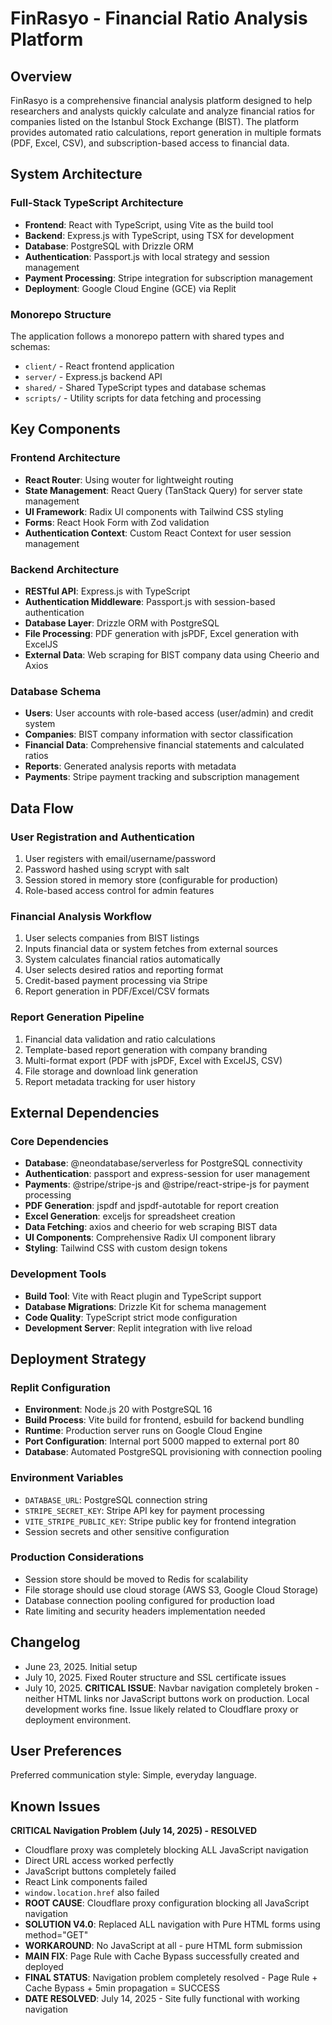 # FinRasyo - Financial Ratio Analysis Platform

## Overview
FinRasyo is a comprehensive financial analysis platform designed to help researchers and analysts quickly calculate and analyze financial ratios for companies listed on the Istanbul Stock Exchange (BIST). The platform provides automated ratio calculations, report generation in multiple formats (PDF, Excel, CSV), and subscription-based access to financial data.

## System Architecture

### Full-Stack TypeScript Architecture
- **Frontend**: React with TypeScript, using Vite as the build tool
- **Backend**: Express.js with TypeScript, using TSX for development
- **Database**: PostgreSQL with Drizzle ORM
- **Authentication**: Passport.js with local strategy and session management
- **Payment Processing**: Stripe integration for subscription management
- **Deployment**: Google Cloud Engine (GCE) via Replit

### Monorepo Structure
The application follows a monorepo pattern with shared types and schemas:
- `client/` - React frontend application
- `server/` - Express.js backend API
- `shared/` - Shared TypeScript types and database schemas
- `scripts/` - Utility scripts for data fetching and processing

## Key Components

### Frontend Architecture
- **React Router**: Using wouter for lightweight routing
- **State Management**: React Query (TanStack Query) for server state management
- **UI Framework**: Radix UI components with Tailwind CSS styling
- **Forms**: React Hook Form with Zod validation
- **Authentication Context**: Custom React Context for user session management

### Backend Architecture
- **RESTful API**: Express.js with TypeScript
- **Authentication Middleware**: Passport.js with session-based authentication
- **Database Layer**: Drizzle ORM with PostgreSQL
- **File Processing**: PDF generation with jsPDF, Excel generation with ExcelJS
- **External Data**: Web scraping for BIST company data using Cheerio and Axios

### Database Schema
- **Users**: User accounts with role-based access (user/admin) and credit system
- **Companies**: BIST company information with sector classification
- **Financial Data**: Comprehensive financial statements and calculated ratios
- **Reports**: Generated analysis reports with metadata
- **Payments**: Stripe payment tracking and subscription management

## Data Flow

### User Registration and Authentication
1. User registers with email/username/password
2. Password hashed using scrypt with salt
3. Session stored in memory store (configurable for production)
4. Role-based access control for admin features

### Financial Analysis Workflow
1. User selects companies from BIST listings
2. Inputs financial data or system fetches from external sources
3. System calculates financial ratios automatically
4. User selects desired ratios and reporting format
5. Credit-based payment processing via Stripe
6. Report generation in PDF/Excel/CSV formats

### Report Generation Pipeline
1. Financial data validation and ratio calculations
2. Template-based report generation with company branding
3. Multi-format export (PDF with jsPDF, Excel with ExcelJS, CSV)
4. File storage and download link generation
5. Report metadata tracking for user history

## External Dependencies

### Core Dependencies
- **Database**: @neondatabase/serverless for PostgreSQL connectivity
- **Authentication**: passport and express-session for user management
- **Payments**: @stripe/stripe-js and @stripe/react-stripe-js for payment processing
- **PDF Generation**: jspdf and jspdf-autotable for report creation
- **Excel Generation**: exceljs for spreadsheet creation
- **Data Fetching**: axios and cheerio for web scraping BIST data
- **UI Components**: Comprehensive Radix UI component library
- **Styling**: Tailwind CSS with custom design tokens

### Development Tools
- **Build Tool**: Vite with React plugin and TypeScript support
- **Database Migrations**: Drizzle Kit for schema management
- **Code Quality**: TypeScript strict mode configuration
- **Development Server**: Replit integration with live reload

## Deployment Strategy

### Replit Configuration
- **Environment**: Node.js 20 with PostgreSQL 16
- **Build Process**: Vite build for frontend, esbuild for backend bundling
- **Runtime**: Production server runs on Google Cloud Engine
- **Port Configuration**: Internal port 5000 mapped to external port 80
- **Database**: Automated PostgreSQL provisioning with connection pooling

### Environment Variables
- `DATABASE_URL`: PostgreSQL connection string
- `STRIPE_SECRET_KEY`: Stripe API key for payment processing
- `VITE_STRIPE_PUBLIC_KEY`: Stripe public key for frontend integration
- Session secrets and other sensitive configuration

### Production Considerations
- Session store should be moved to Redis for scalability
- File storage should use cloud storage (AWS S3, Google Cloud Storage)
- Database connection pooling configured for production load
- Rate limiting and security headers implementation needed

## Changelog
- June 23, 2025. Initial setup
- July 10, 2025. Fixed Router structure and SSL certificate issues
- July 10, 2025. **CRITICAL ISSUE**: Navbar navigation completely broken - neither HTML links nor JavaScript buttons work on production. Local development works fine. Issue likely related to Cloudflare proxy or deployment environment.

## User Preferences

Preferred communication style: Simple, everyday language.

## Known Issues

**CRITICAL Navigation Problem (July 14, 2025) - RESOLVED**
- Cloudflare proxy was completely blocking ALL JavaScript navigation
- Direct URL access worked perfectly
- JavaScript buttons completely failed
- React Link components failed
- `window.location.href` also failed
- **ROOT CAUSE**: Cloudflare proxy configuration blocking all JavaScript navigation
- **SOLUTION V4.0**: Replaced ALL navigation with Pure HTML forms using method="GET"
- **WORKAROUND**: No JavaScript at all - pure HTML form submission
- **MAIN FIX**: Page Rule with Cache Bypass successfully created and deployed
- **FINAL STATUS**: Navigation problem completely resolved - Page Rule + Cache Bypass + 5min propagation = SUCCESS
- **DATE RESOLVED**: July 14, 2025 - Site fully functional with working navigation
